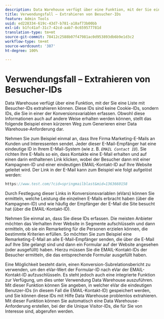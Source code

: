 ```yaml
---
description: Data Warehouse verfügt über eine Funktion, mit der Sie eine Liste mit Besucher-IDs extrahieren können. Diese IDs sind keine Cookie-IDs, sondern IDs, die Sie in einer der Konversionsvariablen erfassen. Obwohl diese Informationen auch auf andere Weise erhalten werden können, stellt das folgende Beispiel einen kürzeren Weg zum Generieren einer Data Warehouse-Anforderung dar.
title: Verwendungsfall – Extrahieren von Besucher-IDs
feature: Admin Tools
uuid: ed228334-619c-43d7-b781-a18af73b00bb
exl-id: b1fc41af-31c7-42cd-aab7-0c659577781d
translation-type: tm+mt
source-git-commit: 78412c2588b07f47981ac0d953893db6b9e1d3c2
workflow-type: tm+mt
source-wordcount: '387'
ht-degree: 100%

---
```


# Verwendungsfall – Extrahieren von Besucher-IDs

Data Warehouse verfügt über eine Funktion, mit der Sie eine Liste mit Besucher-IDs extrahieren können. Diese IDs sind keine Cookie-IDs, sondern IDs, die Sie in einer der Konversionsvariablen erfassen. Obwohl diese Informationen auch auf andere Weise erhalten werden können, stellt das folgende Beispiel einen kürzeren Weg zum Generieren einer Data Warehouse-Anforderung dar.

Nehmen Sie zum Beispiel einmal an, dass Ihre Firma Marketing-E-Mails an Kunden und Interessenten sendet. Jeder dieser E-Mail-Empfänger hat eine eindeutige ID in Ihrem E-Mail-System (wie z. B. *`EMAIL Contact ID`*). Sie richten Ihre E-Mails so ein, dass Kontakte eine E-Mail erhalten und auf einen darin enthaltenen Link klicken, wobei der Besucher dann mit einer Kampagnen-ID und einer eindeutigen EMAIL-Kontakt-ID auf Ihre Website geleitet wird. Der Link in der E-Mail kann zum Beispiel wie folgt aufgelöst werden:

```js
https://www.test.com/?cid=springmailblast&mid=1363660158
```

Durch Festlegung dieser Links in Konversionsvariablen (eVars) können Sie ermitteln, welche Leistung die einzelnen E-Mails erbracht haben (über die Kampagnen-ID) und wie häufig der Empfänger der E-Mail die Site besucht hat (über die EMAIL-Kontakt-ID).

Nehmen Sie einmal an, dass Sie diese IDs erfassen. Die meisten Anbieter möchten das Verhalten ihrer Website in Segmente aufschlüsseln und dann ermitteln, ob sie ein Remarketing für die Personen erzielen können, die bestimmte Kriterien erfüllen. So möchten Sie zum Beispiel eine Remarketing-E-Mail an alle E-Mail-Empfänger senden, die über die E-Mail auf Ihre Site gelangt sind und dann ein Formular auf der Website angesehen (oder ausgefüllt) haben. Hierzu müssen Sie die EMAIL-Kontakt-IDs der Besucher ermitteln, die das entsprechende Formular ausgefüllt haben.

Eine Möglichkeit besteht darin, einen Konversion-Subrelationsbericht zu verwenden, um den eVar-Wert der Formular-ID nach eVar der EMAIL-Kontakt-ID aufzuschlüsseln. Es steht jedoch auch eine integrierte Funktion zur Verfügung, um dies unter Verwendung Data Warehouse auszuführen. Mit dieser Funktion können Sie angeben, in welcher eVar die eindeutigen Benutzer-IDs (in diesem Fall die EMAIL-Kontakt-ID) gespeichert werden, und Sie können diese IDs mit Hilfe Data Warehouse problemlos extrahieren. Mit dieser Funktion können Sie automatisch eine Data Warehouse-Anforderung erstellen, bei der die Unique Visitor-IDs, die für Sie von Interesse sind, abgerufen werden.

